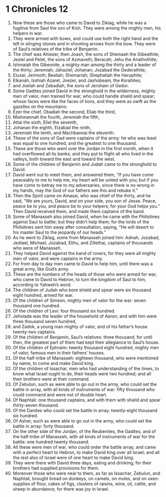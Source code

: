 ﻿
# 1 Chronicles 12
1. Now these are those who came to David to Ziklag, while he was a fugitive from Saul the son of Kish. They were among the mighty men, his helpers in war. 
2. They were armed with bows, and could use both the right hand and the left in slinging stones and in shooting arrows from the bow. They were of Saul’s relatives of the tribe of Benjamin. 
3. The chief was Ahiezer, then Joash, the sons of Shemaah the Gibeathite; Jeziel and Pelet, the sons of Azmaveth; Beracah; Jehu the Anathothite; 
4. Ishmaiah the Gibeonite, a mighty man among the thirty and a leader of the thirty; Jeremiah; Jahaziel; Johanan; Jozabad the Gederathite; 
5. Eluzai; Jerimoth; Bealiah; Shemariah; Shephatiah the Haruphite; 
6. Elkanah, Isshiah Azarel, Joezer, and Jashobeam, the Korahites; 
7. and Joelah and Zebadiah, the sons of Jeroham of Gedor. 
8. Some Gadites joined David in the stronghold in the wilderness, mighty men of valor, men trained for war, who could handle shield and spear; whose faces were like the faces of lions, and they were as swift as the gazelles on the mountains: 
9. Ezer the chief, Obadiah the second, Eliab the third, 
10. Mishmannah the fourth, Jeremiah the fifth, 
11. Attai the sixth, Eliel the seventh, 
12. Johanan the eighth, Elzabad the ninth, 
13. Jeremiah the tenth, and Machbannai the eleventh. 
14. These of the sons of Gad were captains of the army: he who was least was equal to one hundred, and the greatest to one thousand. 
15. These are those who went over the Jordan in the first month, when it had overflowed all its banks; and they put to flight all who lived in the valleys, both toward the east and toward the west. 
16. Some of the children of Benjamin and Judah came to the stronghold to David. 
17. David went out to meet them, and answered them, “If you have come peaceably to me to help me, my heart will be united with you; but if you have come to betray me to my adversaries, since there is no wrong in my hands, may the God of our fathers see this and rebuke it.” 
18. Then the Spirit came on Amasai, who was chief of the thirty, and he said, “We are yours, David, and on your side, you son of Jesse. Peace, peace be to you, and peace be to your helpers; for your God helps you.” Then David received them, and made them captains of the band. 
19. Some of Manasseh also joined David, when he came with the Philistines against Saul to battle; but they didn’t help them; for the lords of the Philistines sent him away after consultation, saying, “He will desert to his master Saul to the jeopardy of our heads.” 
20. As he went to Ziklag, some from Manasseh joined him: Adnah, Jozabad, Jediael, Michael, Jozabad, Elihu, and Zillethai, captains of thousands who were of Manasseh. 
21. They helped David against the band of rovers; for they were all mighty men of valor, and were captains in the army. 
22. For from day to day men came to David to help him, until there was a great army, like God’s army. 
23. These are the numbers of the heads of those who were armed for war, who came to David to Hebron, to turn the kingdom of Saul to him, according to Yahweh’s word. 
24. The children of Judah who bore shield and spear were six thousand eight hundred, armed for war. 
25. Of the children of Simeon, mighty men of valor for the war: seven thousand one hundred. 
26. Of the children of Levi: four thousand six hundred. 
27. Jehoiada was the leader of the household of Aaron; and with him were three thousand seven hundred, 
28. and Zadok, a young man mighty of valor, and of his father’s house twenty-two captains. 
29. Of the children of Benjamin, Saul’s relatives: three thousand, for until then, the greatest part of them had kept their allegiance to Saul’s house. 
30. Of the children of Ephraim: twenty thousand eight hundred, mighty men of valor, famous men in their fathers’ houses. 
31. Of the half-tribe of Manasseh: eighteen thousand, who were mentioned by name, to come and make David king. 
32. Of the children of Issachar, men who had understanding of the times, to know what Israel ought to do, their heads were two hundred; and all their brothers were at their command. 
33. Of Zebulun, such as were able to go out in the army, who could set the battle in array, with all kinds of instruments of war: fifty thousand who could command and were not of double heart. 
34. Of Naphtali: one thousand captains, and with them with shield and spear thirty-seven thousand. 
35. Of the Danites who could set the battle in array: twenty-eight thousand six hundred. 
36. Of Asher, such as were able to go out in the army, who could set the battle in array: forty thousand. 
37. On the other side of the Jordan, of the Reubenites, the Gadites, and of the half-tribe of Manasseh, with all kinds of instruments of war for the battle: one hundred twenty thousand. 
38. All these were men of war, who could order the battle array, and came with a perfect heart to Hebron, to make David king over all Israel; and all the rest also of Israel were of one heart to make David king. 
39. They were there with David three days, eating and drinking; for their brothers had supplied provisions for them. 
40. Moreover those who were near to them, as far as Issachar, Zebulun, and Naphtali, brought bread on donkeys, on camels, on mules, and on oxen: supplies of flour, cakes of figs, clusters of raisins, wine, oil, cattle, and sheep in abundance; for there was joy in Israel. 
